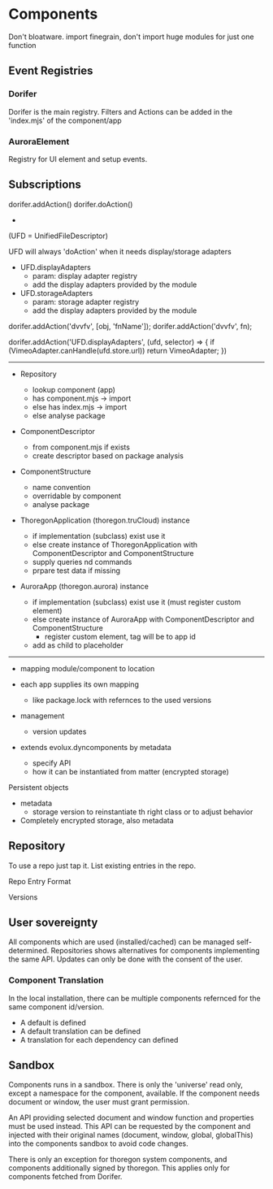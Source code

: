 Components
==========

Don't bloatware. 
import finegrain, don't import huge modules for just one function

## Event Registries

### Dorifer

Dorifer is the main registry. Filters and Actions can be 
added in the 'index.mjs' of the component/app

### AuroraElement

Registry for UI element and setup events. 

## Subscriptions

dorifer.addAction()
dorifer.doAction()

- 
(UFD = UnifiedFileDescriptor)

UFD will always 'doAction' when it needs display/storage adapters

- UFD.displayAdapters
    - param: display adapter registry
    - add the display adapters provided by the module    
- UFD.storageAdapters
    - param: storage adapter registry
    - add the display adapters provided by the module    

dorifer.addAction('dvvfv', [obj, 'fnName']);
dorifer.addAction('dvvfv', fn);

dorifer.addAction('UFD.displayAdapters', (ufd, selector) => {
    if (VimeoAdapter.canHandle(ufd.store.url)) return VimeoAdapter;
})



----------------------
- Repository
    - lookup component (app)
    - has component.mjs -> import
    - else has index.mjs -> import
    - else analyse package

- ComponentDescriptor
    - from component.mjs if exists
    - create descriptor based on package analysis 
- ComponentStructure
    - name convention 
    - overridable by component
    - analyse package
- ThoregonApplication (thoregon.truCloud) instance
    - if implementation (subclass) exist use it
    - else create instance of ThoregonApplication with ComponentDescriptor and ComponentStructure
    - supply queries nd commands
    - prpare test data if missing
- AuroraApp (thoregon.aurora) instance
    - if implementation (subclass) exist use it (must register custom element)
    - else create instance of AuroraApp with ComponentDescriptor and ComponentStructure
        - register custom element, tag will be to app id
    - add as child to <thoregon-app> placeholder

----------------------

- mapping module/component to location
- each app supplies its own mapping
    - like package.lock with refernces to the used versions
- management
    - version updates
    
- extends evolux.dyncomponents by metadata
    - specify API
    - how it can be instantiated from matter (encrypted storage)

Persistent objects
- metadata
    - storage version to reinstantiate th right class or to adjust behavior 
- Completely encrypted storage, also metadata

## Repository

To use a repo just tap it. List existing entries in the repo.

Repo Entry Format


Versions

## User sovereignty

All components which are used (installed/cached) can be managed self-determined.
Repositories shows alternatives for components implementing the same API.
Updates can only be done with the consent of the user.

### Component Translation
In the local installation, there can be multiple components refernced for 
the same component id/version. 
- A default is defined
- A default translation can be defined
- A translation for each dependency can defined

## Sandbox

Components runs in a sandbox.
There is only the 'universe' read only, except a namespace for the component, available.
If the component needs document or window, the user must grant permission.

An API providing selected document and window function and properties must be used instead.
This API can be requested by the component and injected with their original names (document, window, global, globalThis)
into the components sandbox to avoid code changes.

There is only an exception for thoregon system components, and components
additionally signed by thoregon.
This applies only for components fetched from Dorifer. 
